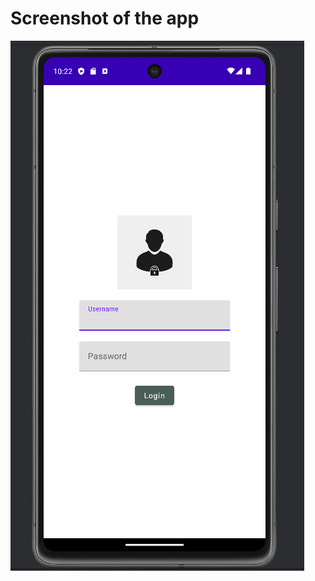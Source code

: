 <h1>Screenshot of the app</h1>
<img src ="https://github.com/dubeyrati/LoginPageApp/blob/master/Screenshot.png">
